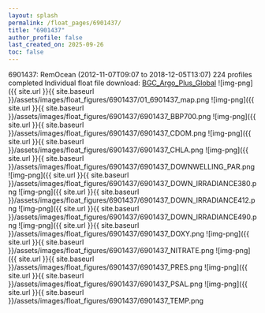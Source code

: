 ```yaml
---
layout: splash
permalink: /float_pages/6901437/
title: "6901437"
author_profile: false
last_created_on: 2025-09-26
toc: false
---
```

 
6901437: RemOcean (2012-11-07T09:07 to 2018-12-05T13:07)
224 profiles completed
Individual float file download: [BGC_Argo_Plus_Global](https://ftp.soest.hawaii.edu/bgc_argo_plus/Individual_Floats/outliers_removed/6901437_Sprof_processed.nc)
![img-png]({{ site.url }}{{ site.baseurl }}/assets/images/float_figures/6901437/01_6901437_map.png
![img-png]({{ site.url }}{{ site.baseurl }}/assets/images/float_figures/6901437/6901437_BBP700.png
![img-png]({{ site.url }}{{ site.baseurl }}/assets/images/float_figures/6901437/6901437_CDOM.png
![img-png]({{ site.url }}{{ site.baseurl }}/assets/images/float_figures/6901437/6901437_CHLA.png
![img-png]({{ site.url }}{{ site.baseurl }}/assets/images/float_figures/6901437/6901437_DOWNWELLING_PAR.png
![img-png]({{ site.url }}{{ site.baseurl }}/assets/images/float_figures/6901437/6901437_DOWN_IRRADIANCE380.png
![img-png]({{ site.url }}{{ site.baseurl }}/assets/images/float_figures/6901437/6901437_DOWN_IRRADIANCE412.png
![img-png]({{ site.url }}{{ site.baseurl }}/assets/images/float_figures/6901437/6901437_DOWN_IRRADIANCE490.png
![img-png]({{ site.url }}{{ site.baseurl }}/assets/images/float_figures/6901437/6901437_DOXY.png
![img-png]({{ site.url }}{{ site.baseurl }}/assets/images/float_figures/6901437/6901437_NITRATE.png
![img-png]({{ site.url }}{{ site.baseurl }}/assets/images/float_figures/6901437/6901437_PRES.png
![img-png]({{ site.url }}{{ site.baseurl }}/assets/images/float_figures/6901437/6901437_PSAL.png
![img-png]({{ site.url }}{{ site.baseurl }}/assets/images/float_figures/6901437/6901437_TEMP.png
